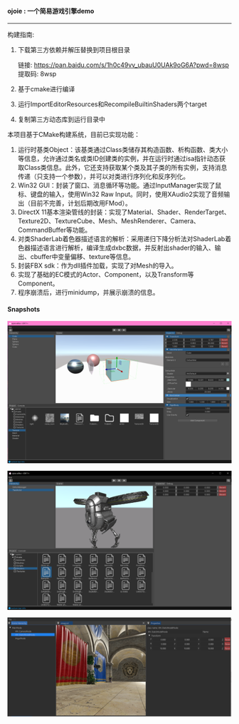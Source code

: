 #### ojoie : 一个简易游戏引擎demo
***
构建指南:

1. 下载第三方依赖并解压替换到项目根目录

   链接: https://pan.baidu.com/s/1h0c49vv_ubauU0UAk9oG6A?pwd=8wsp 提取码: 8wsp 

2. 基于cmake进行编译

3. 运行ImportEditorResources和RecompileBuiltinShaders两个target

4. 复制第三方动态库到运行目录中

   

本项目基于CMake构建系统，目前已实现功能：

1. 运行时基类Object：该基类通过Class类储存其构造函数、析构函数、类大小等信息，允许通过类名或类ID创建类的实例，并在运行时通过isa指针动态获取Class类信息。此外，它还支持获取某个类及其子类的所有实例，支持消息传递（只支持一个参数），并可以对类进行序列化和反序列化。
1. Win32 GUI：封装了窗口、消息循环等功能。通过InputManager实现了鼠标、键盘的输入，使用Win32 Raw Input。同时，使用XAudio2实现了音频输出（目前不完善，计划后期改用FMod）。
1. DirectX 11基本渲染管线的封装：实现了Material、Shader、RenderTarget、Texture2D、TextureCube、Mesh、MeshRenderer、Camera、CommandBuffer等功能。
1. 对类ShaderLab着色器描述语言的解析：采用递归下降分析法对ShaderLab着色器描述语言进行解析，编译生成dxbc数据，并反射出shader的输入、输出、cbuffer中变量偏移、texture等信息。
1. 封装FBX sdk：作为dll插件加载，实现了对Mesh的导入。
1. 实现了基础的EC模式的Actor、Component，以及Transform等Component。
1. 程序崩溃后，进行minidump，并展示崩溃的信息。



#### Snapshots
![snapshot1](snapshots/Screenshot0.png)

![snapshot2](snapshots/Screenshot1.png)

![snapshot3](snapshots/Screenshot2.png)